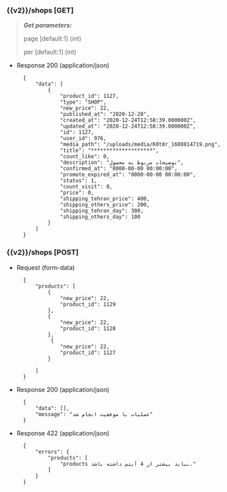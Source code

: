 ### {{v2}}/shops [GET]

> ***Get parameters:***
>
> page [default:1] (int)
>
> per [default:1] (int)
>
>


+ Response 200 (application/json)

        {
            "data": [
                {
                    "product_id": 1127,
                    "type": "SHOP",
                    "new_price": 22,
                    "published_at": "2020-12-28",
                    "created_at": "2020-12-24T12:58:39.000000Z",
                    "updated_at": "2020-12-24T12:58:39.000000Z",
                    "id": 1127,
                    "user_id": 976,
                    "media_path": "/uploads/media/K0t8r_1608814719.png",
                    "title": "********************",
                    "count_like": 0,
                    "description": "توضیحات مربوط به محصول",
                    "confirmed_at": "0000-00-00 00:00:00",
                    "promote_expired_at": "0000-00-00 00:00:00",
                    "status": 1,
                    "count_visit": 0,
                    "price": 0,
                    "shipping_tehran_price": 400,
                    "shipping_others_price": 200,
                    "shipping_tehran_day": 300,
                    "shipping_others_day": 100
                }
            ]
        }



### {{v2}}/shops [POST]

+ Request (form-data)

        {
            "products": [
                {
                    "new_price": 22,
                    "product_id": 1129
                },
                {
                    "new_price": 22,
                    "product_id": 1128
                },
                 {
                    "new_price": 22,
                    "product_id": 1127
                }
                
            ]
        }




        
+ Response 200 (application/json)

        {
            "data": [],
            "message": "عملیات با موفقیت انجام شد"
        }

+ Response 422 (application/json)

        {
            "errors": {
                "products": [
                    "products نباید بیشتر از 4 آیتم داشته باشد."
                ]
            }
        }
